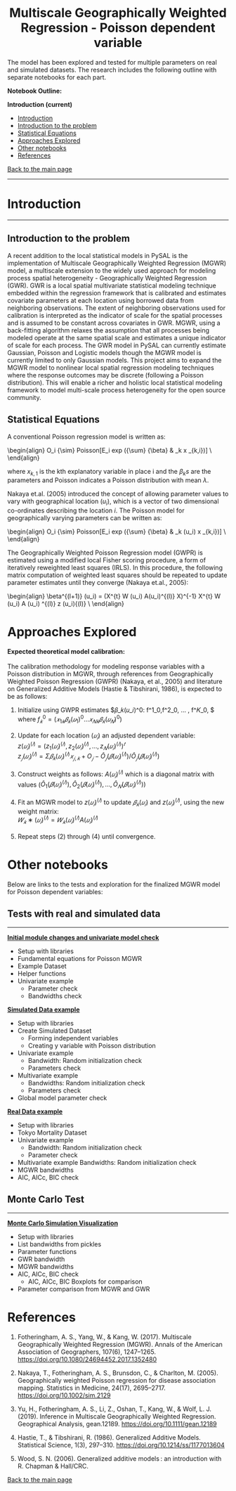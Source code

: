 
# <center>Multiscale Geographically Weighted Regression - Poisson dependent variable</center>


The model has been explored and tested for multiple parameters on real and simulated datasets. The research includes the following outline with separate notebooks for each part.


**Notebook Outline:**  
  
**Introduction (current)**
- [Introduction](#Introduction)
 - [Introduction to the problem](#Introduction-to-the-project)
 - [Statistical Equations](#Statistical-Equations) 
- [Approaches Explored](#Approaches-Explored)
- [Other notebooks](#Other-notebooks)
- [References](#References)

[Back to the main page](https://mehak-sachdeva.github.io/MGWR_book/)

---

# Introduction

***

## Introduction to the problem

A recent addition to the local statistical models in PySAL is the implementation of Multiscale Geographically Weighted Regression (MGWR) model, a multiscale extension to the widely used approach for modeling process spatial heterogeneity - Geographically Weighted Regression (GWR). GWR is a local spatial multivariate statistical modeling technique embedded within the regression framework that is calibrated and estimates covariate parameters at each location using borrowed data from neighboring observations. The extent of neighboring observations used for calibration is interpreted as the indicator of scale for the spatial processes and is assumed to be constant across covariates in GWR. MGWR, using a back-fitting algorithm relaxes the assumption that all processes being modeled operate at the same spatial scale and estimates a unique indicator of scale for each process.
The GWR model in PySAL can currently estimate Gaussian, Poisson and Logistic models though the MGWR model is currently limited to only Gaussian models. This project aims to expand the MGWR model to nonlinear local spatial regression modeling techniques where the response outcomes may be discrete (following a Poisson distribution). This will enable a richer and holistic local statistical modeling framework to model multi-scale process heterogeneity for the open source community.

## Statistical Equations

A conventional Poisson regression model is written as:

\begin{align}
O_i {\sim} Poisson[E_i exp ({\sum} {\beta} & _k x _{k,i})] \\
\end{align}

where  $x_{k,1}$ is the kth explanatory variable in place i and the ${\beta}_ks$ are the parameters and Poisson indicates a Poisson distribution with mean $\lambda$.

Nakaya et.al. (2005) introduced the concept of allowing parameter values to vary with geographical location ($u_i$), which is a vector of two dimensional co-ordinates describing the location *i*. The Poisson model for geographically varying parameters can be written as:

\begin{align}
O_i {\sim} Poisson[E_i exp ({\sum} {\beta} & _k (u_i) x _{k,i})] \\
\end{align}

The Geographically Weighted Poisson Regression model (GWPR) is estimated using a modified local Fisher scoring procedure, a form of iteratively reweighted least squares (IRLS). In this procedure, the following matrix computation of weighted least squares should be repeated to update parameter estimates until they converge (Nakaya et.al., 2005):

\begin{align}
\beta^{(l+1)} (u_i) = (X^{t} W (u_i) A(u_i)^{(l)} X)^{-1} X^{t} W (u_i) A (u_i) ^{(l)} z (u_i){(l)} \\
\end{align}

# Approaches Explored

**Expected theoretical model calibration:**<br><br>
The calibration methodology for modeling response variables with a Poisson distribution in MGWR, through references from Geographically Weighted Poisson Regression (GWPR) (Nakaya, et al., 2005) and literature on Generalized Additive Models (Hastie & Tibshirani, 1986), is expected to be as follows:<br>


1. Initialize using GWPR estimates $𝛽_𝑘(𝑢_𝑖)^0: f^1_0,f^2_0, … , f^𝐾_0, $ 
    where $f_𝑘^0 = (𝑥_{1 𝑘}𝛽_𝑘(𝑢_1)^0 … 𝑥_{𝑁𝑘}𝛽_𝑘(𝑢_𝑁)^0)$<br><br>
2. Update for each location ($𝑢_𝑖$) an adjusted dependent variable: <br>
    $z(𝑢_𝑖)^{(𝑙)} = (z_1(𝑢_𝑖)^{(𝑙)}, z_2(𝑢_𝑖)^{(𝑙)}, … ,z_𝑁(𝑢_𝑖)^{(𝑙)})^𝑡$<br> 
    $z_𝑗(𝑢_𝑖)^{(𝑙)} = Σ𝛽_𝑘(𝑢_𝑖)^{(𝑙)} 𝑥_{𝑗,𝑘} + O_𝑗 − Ô_𝑗(𝛽(𝑢_𝑖)^{(𝑙)}) / Ô_𝑗(𝛽(𝑢_𝑖)^{(𝑙)})$<br><br>
3. Construct weights as follows:
    $A(𝑢_𝑖)^{(𝑙)}$ which is a diagonal matrix with values ($Ô_1(𝛽(
𝑢_𝑖)^{(𝑙)}), Ô_2(𝛽(
𝑢_𝑖)^{(𝑙)}), ... ,Ô_𝑁(𝛽(𝑢_𝑖)^{(𝑙)}))$<br><br>
4. Fit an MGWR model to $z(𝑢_𝑖)^{(𝑙)}$ to update $𝛽_𝑘(𝑢_𝑖)$ and $z(𝑢_𝑖)^{(𝑙)}$, using the new weight matrix:<br>
$𝑊_𝑘∗(𝑢_𝑖)^{(𝑙)}=𝑊_𝑘(𝑢_𝑖)^{(𝑙)} A(𝑢_𝑖)^{(𝑙)}$<br><br>
5. Repeat steps (2) through (4) until convergence.

# Other notebooks

Below are links to the tests and exploration for the finalized MGWR model for Poisson dependent variables:

## Tests with real and simulated data
***

**[Initial module changes and univariate model check ](http://mehak-sachdeva.github.io/MGWR_book/Html/Poisson_MGWR_univariate_check)**
- Setup with libraries
- Fundamental equations for Poisson MGWR
- Example Dataset
- Helper functions
- Univariate example
    - Parameter check
    - Bandwidths check

**[Simulated Data example](http://mehak-sachdeva.github.io/MGWR_book/Html/Simulated_data_example_Poisson-MGWR)**
- Setup with libraries
- Create Simulated Dataset
    - Forming independent variables
    - Creating y variable with Poisson distribution
- Univariate example
    - Bandwidth: Random initialization check
    - Parameters check
- Multivariate example
    - Bandwidths: Random initialization check
    - Parameters check
- Global model parameter check
 
**[Real Data example](http://mehak-sachdeva.github.io/MGWR_book/Html/Real_data_example_Poisson-MGWR)**

- Setup with libraries
- Tokyo Mortality Dataset
- Univariate example
    - Bandwidth: Random initialization check
    - Parameter check
- Multivariate example
    Bandwidths: Random initialization check
- MGWR bandwidths
- AIC, AICc, BIC check


## Monte Carlo Test
***


**[Monte Carlo Simulation Visualization](http://mehak-sachdeva.github.io/MGWR_book/Html/Poisson_MGWR_MonteCarlo_Results)**
 
- Setup with libraries
- List bandwidths from pickles
- Parameter functions
- GWR bandwidth
- MGWR bandwidths
- AIC, AICc, BIC check
    - AIC, AICc, BIC Boxplots for comparison
- Parameter comparison from MGWR and GWR

# References

1. Fotheringham, A. S., Yang, W., & Kang, W. (2017). Multiscale Geographically Weighted Regression (MGWR). Annals of the American Association of Geographers, 107(6), 1247–1265. https://doi.org/10.1080/24694452.2017.1352480


2. Nakaya, T., Fotheringham, A. S., Brunsdon, C., & Charlton, M. (2005). Geographically weighted Poisson regression for disease association mapping. Statistics in Medicine, 24(17), 2695–2717. https://doi.org/10.1002/sim.2129


3. Yu, H., Fotheringham, A. S., Li, Z., Oshan, T., Kang, W., & Wolf, L. J. (2019). Inference in Multiscale Geographically Weighted Regression. Geographical Analysis, gean.12189. https://doi.org/10.1111/gean.12189


4. Hastie, T., & Tibshirani, R. (1986). Generalized Additive Models. Statistical Science, 1(3), 297–310. https://doi.org/10.1214/ss/1177013604


5. Wood, S. N. (2006). Generalized additive models : an introduction with R. Chapman & Hall/CRC.

[Back to the main page](https://mehak-sachdeva.github.io/MGWR_book/)
